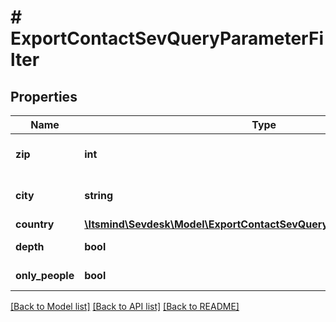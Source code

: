 # # ExportContactSevQueryParameterFilter

## Properties

Name | Type | Description | Notes
------------ | ------------- | ------------- | -------------
**zip** | **int** | filters the contacts by zip code | [optional]
**city** | **string** | filters the contacts by city | [optional]
**country** | [**\Itsmind\Sevdesk\Model\ExportContactSevQueryParameterFilterCountry**](ExportContactSevQueryParameterFilterCountry.md) |  | [optional]
**depth** | **bool** | export only organisations | [optional]
**only_people** | **bool** | export only people | [optional]

[[Back to Model list]](../../README.md#models) [[Back to API list]](../../README.md#endpoints) [[Back to README]](../../README.md)
